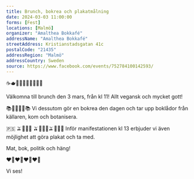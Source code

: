 ```yaml
---
title: Brunch, bokrea och plakatmålning
date: 2024-03-03 11:00:00
forms: [Fest]
locations: [Malmö]
organizer: "Amalthea Bokkafé"
addressName: "Amalthea Bokkafé"
streetAddress: Kristianstadsgatan 41c
postalCode: "21435"
addressRegion: "Malmö"
addressCountry: Sweden
source: https://www.facebook.com/events/752784100142593/
---
```

☕🫖🍒🥧🥪🥝🥗🍪🧇🍓

Välkomna till brunch den 3 mars, från kl 11! Allt vegansk och mycket gott!

📚📕📖📘📔📚
Vi dessutom gör en bokrea den dagen och tar upp boklådor från källaren, kom och botanisera.

🇵🇸 🫒🍉🇵🇸 🫒🍉🇵🇸🫒🍉🇵🇸
Inför manifestationen kl 13 erbjuder vi även möjlighet att göra plakat och ta med. 

Mat, bok, politik och häng!

❤️🖤❤️🖤❤️🖤❤️🖤

Vi ses!
